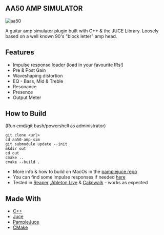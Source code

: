 ## AA50 AMP SIMULATOR
![aa50](https://github.com/joeloftusdev/aa50-amp-sim/assets/152509645/1fa6c6f4-5c75-49bb-9881-0957f77bba23)

A guitar amp simulator plugin built with C++ & the JUCE Library. Loosely based on a well known 90's "block letter" amp head.

## Features
* Impulse response loader (load in your favourite IRs!)
* Pre & Post Gain
* Waveshaping distortion
* EQ - Bass, Mid & Treble
* Resonance
* Presence
* Output Meter

## How to Build
(Run cmd/git bash/powershell as administrator)
```
git clone <url>
cd aa50-amp-sim
git submodule update --init
mkdir out
cd out
cmake ..
cmake --build .
```
* More info & how to build on MacOs in the [pamplejuce repo](https://github.com/sudara/pamplejuce) 
* You can find some impulse responses if needed [here](https://producelikeapro.com/blog/best-guitar-impulse-responses/)
* Tested in [Reaper](https://www.reaper.fm/) ,[Ableton Live](https://www.ableton.com/) & [Cakewalk](https://www.cakewalk.com/) - works as expected

## Made With
* [C++](https://isocpp.org/)
* [Juce](https://juce.com/)
* [PampleJuce](https://github.com/sudara/pamplejuce)
* [CMake](https://cmake.org/)
